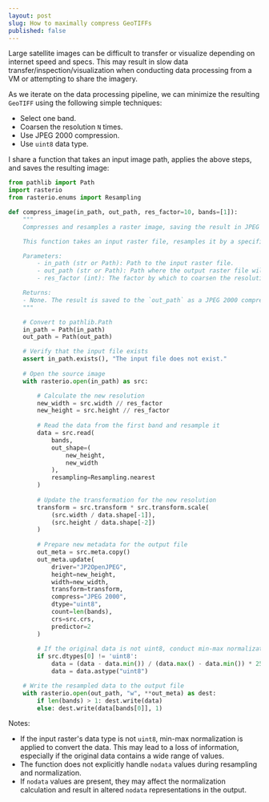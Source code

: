 ```yaml
---
layout: post
slug: How to maximally compress GeoTIFFs
published: false
---
```

Large satellite images can be difficult to transfer or visualize depending on internet speed and specs. This may result in slow data transfer/inspection/visualization when conducting data processing from a VM or attempting to share the imagery.

As we iterate on the data processing pipeline, we can minimize the resulting `GeoTIFF` using the following simple techniques:
- Select one band.
- Coarsen the resolution `N` times.
- Use JPEG 2000 compression.
- Use `uint8` data type.

I share a function that takes an input image path, applies the above steps, and saves the resulting image:

```python
from pathlib import Path
import rasterio
from rasterio.enums import Resampling

def compress_image(in_path, out_path, res_factor=10, bands=[1]):
    """
    Compresses and resamples a raster image, saving the result in JPEG 2000 format.

    This function takes an input raster file, resamples it by a specified factor, and compresses it using JPEG 2000. It is designed to work on the first band of the input raster. If the original data is not uint8, the function performs min-max normalization and converts it to uint8 before saving.

    Parameters:
	    - in_path (str or Path): Path to the input raster file.
	    - out_path (str or Path): Path where the output raster file will be saved.
	    - res_factor (int): The factor by which to coarsen the resolution of the image. For example, a `res_factor` of 5 will reduce both the width and height of the image by a factor of 5. Default is 5.

    Returns:
    - None. The result is saved to the `out_path` as a JPEG 2000 compressed image.
    """

    # Convert to pathlib.Path
    in_path = Path(in_path)
    out_path = Path(out_path)

    # Verify that the input file exists
    assert in_path.exists(), "The input file does not exist."
    
    # Open the source image
    with rasterio.open(in_path) as src:

        # Calculate the new resolution
        new_width = src.width // res_factor
        new_height = src.height // res_factor
        
        # Read the data from the first band and resample it
        data = src.read(
            bands,
            out_shape=(
                new_height,
                new_width
            ),
            resampling=Resampling.nearest
        )
        
        # Update the transformation for the new resolution
        transform = src.transform * src.transform.scale(
            (src.width / data.shape[-1]),
            (src.height / data.shape[-2])
        )
        
        # Prepare new metadata for the output file
        out_meta = src.meta.copy()
        out_meta.update(
            driver="JP2OpenJPEG",
            height=new_height,
            width=new_width,
            transform=transform,
            compress="JPEG 2000",
            dtype="uint8",
            count=len(bands),
            crs=src.crs,
            predictor=2
        )
        
        # If the original data is not uint8, conduct min-max normalization and convert to uint8
        if src.dtypes[0] != 'uint8':
            data = (data - data.min()) / (data.max() - data.min()) * 255
            data = data.astype("uint8")

    # Write the resampled data to the output file
    with rasterio.open(out_path, "w", **out_meta) as dest:
        if len(bands) > 1: dest.write(data)
        else: dest.write(data[bands[0]], 1)
```

Notes:
- If the input raster's data type is not `uint8`, min-max normalization is applied to convert the data. This may lead to a loss of information, especially if the original data contains a wide range of values.
- The function does not explicitly handle `nodata` values during resampling and normalization. 
- If `nodata` values are present, they may affect the normalization calculation and result in altered `nodata` representations in the output.
